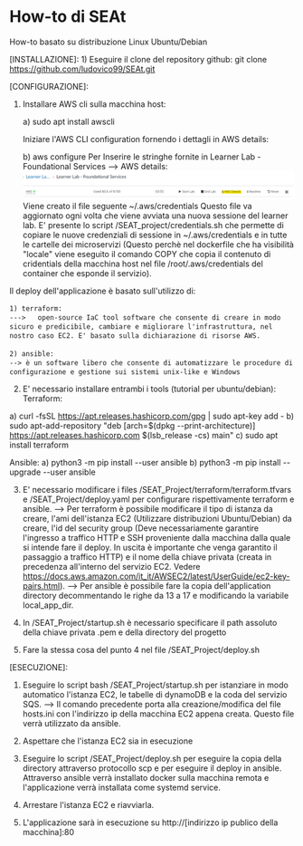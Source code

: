 # How-to di SEAt
How-to basato su distribuzione Linux Ubuntu/Debian

[INSTALLAZIONE]:
    1) Eseguire il clone del repository github: git clone https://github.com/ludovico99/SEAt.git

[CONFIGURAZIONE]:
1) Installare AWS cli sulla macchina host:

    a) sudo apt install awscli

    Iniziare l'AWS CLI configuration fornendo i dettagli in AWS details:
    
    b) aws configure 
    Per Inserire le stringhe fornite in Learner Lab - Foundational Services --> AWS details:
    ![AWS details](/immagini/AWS_details.png)
    Viene creato il file seguente ~/.aws/credentials 
    Questo file va aggiornato ogni volta che viene avviata una nuova sessione del learner lab.
    E' presente lo script /SEAT_project/credentials.sh che permette di copiare le nuove credenziali di sessione in  ~/.aws/credentials e in tutte le cartelle dei microservizi (Questo perchè nel dockerfile che ha visibilità "locale" viene eseguito il comando COPY che copia il contenuto di cridentials della macchina host nel file /root/.aws/credentials del container che esponde il servizio). 

Il deploy dell'applicazione è basato sull'utilizzo  di:

    1) terraform: 
    --->   open-source IaC tool software che consente di creare in modo sicuro e predicibile, cambiare e migliorare l'infrastruttura, nel nostro caso EC2. E' basato sulla dichiarazione di risorse AWS. 

    2) ansible:
    --> è un software libero che consente di automatizzare le procedure di configurazione e gestione sui sistemi unix-like e Windows

2) E' necessario installare entrambi i tools (tutorial per ubuntu/debian):
 Terraform: 

 a) curl -fsSL https://apt.releases.hashicorp.com/gpg | sudo apt-key add -
 b) sudo apt-add-repository "deb [arch=$(dpkg --print-architecture)] https://apt.releases.hashicorp.com $(lsb_release -cs) main"
 c) sudo apt install terraform

 Ansible:
 a) python3 -m pip install --user ansible
 b) python3 -m pip install --upgrade --user ansible

 3) E' necessario modificare i files /SEAT_Project/terraform/terraform.tfvars e /SEAT_Project/deploy.yaml per configurare rispettivamente terraform e ansible. 
 --> Per terraform è possibile modificare il tipo di istanza da creare, l'ami dell'istanza EC2 (Utilizzare distribuzioni Ubuntu/Debian)  da creare, l'id del security group (Deve necessariamente garantire l'ingresso a traffico HTTP e SSH proveniente dalla macchina dalla quale si intende fare il deploy. In uscita è importante che venga garantito il passaggio a traffico HTTP) e il nome della chiave privata (creata in precedenza all'interno del servizio EC2. Vedere https://docs.aws.amazon.com/it_it/AWSEC2/latest/UserGuide/ec2-key-pairs.html).
 --> Per ansible è possibile fare la copia dell'application directory decommentando le righe da 13 a 17 e modificando la variabile local_app_dir. 

 4) In /SEAT_Project/startup.sh è necessario specificare il path assoluto della chiave privata .pem e della directory del progetto

 5) Fare la stessa cosa del punto 4 nel file /SEAT_Project/deploy.sh

[ESECUZIONE]:
1) Eseguire lo script bash /SEAT_Project/startup.sh per istanziare in modo automatico l'istanza EC2, le tabelle di dynamoDB e la coda del servizio SQS. 
    --> Il comando precedente porta alla creazione/modifica del file hosts.ini con l'indirizzo ip della macchina EC2 appena creata. Questo file verrà utilizzato da ansible.

2) Aspettare che l'istanza EC2 sia in esecuzione 

3) Eseguire lo script /SEAT_Project/deploy.sh per eseguire la copia della directory attraverso protocollo scp e per eseguire il deploy in ansible. Attraverso ansible verrà installato docker sulla macchina remota e l'applicazione verrà installata come systemd service.

4) Arrestare l'istanza EC2 e riavviarla. 

5) L'applicazione sarà in esecuzione su http://[indirizzo ip publico della macchina]:80



